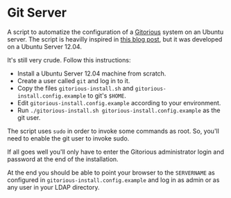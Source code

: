 Git Server
==========

A script to automatize the configuration of a
[Gitorious](gitorious.org) system on an Ubuntu server. The script is
heavilly inspired in [this blog
post](http://coding-journal.com/installing-gitorious-on-ubuntu-11-04/),
but it was developed on a Ubuntu Server 12.04.

It's still very crude. Follow this instructions:

* Install a Ubuntu Server 12.04 machine from scratch.
* Create a user called `git` and log in to it.
* Copy the files `gitorious-install.sh` and `gitorious-install.config.example` to git's `$HOME`.
* Edit `gitorious-install.config.example` according to your environment.
* Run `./gitorious-install.sh gitorious-install.config.example` as the git user.

The script uses `sudo` in order to invoke some commands as root. So,
you'll need to enable the git user to invoke sudo.

If all goes well you'll only have to enter the Gitorious administrator
login and password at the end of the installation.

At the end you should be able to point your browser to the
`SERVERNAME` as configured in `gitorious-install.config.example` and
log in as admin or as any user in your LDAP directory.
